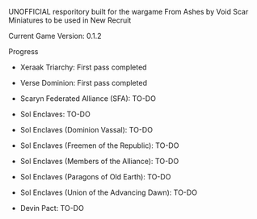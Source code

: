 UNOFFICIAL resporitory built for the wargame From Ashes by Void Scar Miniatures to be used in New Recruit

Current Game Version: 0.1.2

Progress

- Xeraak Triarchy: First pass completed
- Verse Dominion: First pass completed

- Scaryn Federated Alliance (SFA): TO-DO
- Sol Enclaves: TO-DO
- Sol Enclaves (Dominion Vassal): TO-DO
- Sol Enclaves (Freemen of the Republic): TO-DO
- Sol Enclaves (Members of the Alliance): TO-DO
- Sol Enclaves (Paragons of Old Earth): TO-DO
- Sol Enclaves (Union of the Advancing Dawn): TO-DO
- Devin Pact: TO-DO
